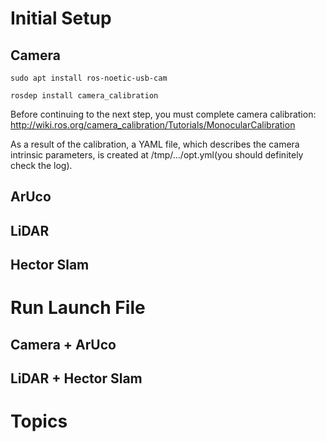 # Initial Setup 

## Camera 

    sudo apt install ros-noetic-usb-cam
    
    rosdep install camera_calibration 

Before continuing to the next step, you must complete camera calibration:
<http://wiki.ros.org/camera_calibration/Tutorials/MonocularCalibration>

As a result of the calibration, a YAML file, which describes the camera intrinsic parameters, is created at /tmp/.../opt.yml(you should definitely check the log). 

## ArUco

## LiDAR

## Hector Slam 

# Run Launch File 

## Camera + ArUco

## LiDAR + Hector Slam

# Topics
